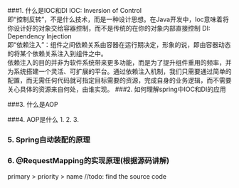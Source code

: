 ###1. 什么是IOC和DI
IOC: Inversion of Control   
即“控制反转”，不是什么技术，而是一种设计思想。在Java开发中，Ioc意味着将你设计好的对象交给容器控制，而不是传统的在你的对象内部直接控制
DI: Dependency Injection  
即“依赖注入”：组件之间依赖关系由容器在运行期决定，形象的说，即由容器动态的将某个依赖关系注入到组件之中。  
依赖注入的目的并非为软件系统带来更多功能，而是为了提升组件重用的频率，并为系统搭建一个灵活、可扩展的平台。通过依赖注入机制，我们只需要通过简单的配置，而无需任何代码就可指定目标需要的资源，完成自身的业务逻辑，而不需要关心具体的资源来自何处，由谁实现。
###2. 如何理解spring中IOC和DI的应用

###3. 什么是AOP

###4. AOP是什么
1.
2.
3.

### 5. Spring自动装配的原理

### 6. @RequestMapping的实现原理(根据源码讲解)
primary > priority > name
//todo: find the source code
